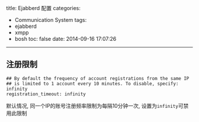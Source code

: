 title: Ejabberd 配置
categories:
  - Communication System
tags:
  - ejabberd
  - xmpp
  - bosh
toc: false
date: 2014-09-16 17:07:26
---

## 注册限制

```
## By default the frequency of account registrations from the same IP
## is limited to 1 account every 10 minutes. To disable, specify: infinity
registration_timeout: infinity
```

默认情况, 同一个IP的账号注册频率限制为每隔10分钟一次, 设置为`infinity`可禁用此限制



##
